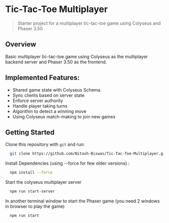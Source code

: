 # Tic-Tac-Toe Multiplayer
> Starter project for a multiplayer tic-tac-toe game using Colyseus and Phaser 3.50

## Overview

Basic multiplayer tic-tac-toe game using Colyseus as the multiplayer backend server and Phaser 3.50 as the frontend.

## Implemented Features:
- Shared game state with Colyseus Schema
- Sync clients based on server state
- Enforce server authority
- Handle player taking turns
- Algorithm to detect a winning move
- Using Colyseus match-making to join new games

## Getting Started

Clone this repository with `git` and run:

```bash
  git clone https://github.com/Nitash-Biswas/Tic-Tac-Toe-Multiplayer.git
```
Install Dependencies (using --force for few older versions) :

```bash
  npm install --force
```

Start the colyseus multiplayer server
```bash
  npm run start-server
```

In another terminal window to start the Phaser game (you need 2 windows in browser to play the game)

```bash
  npm run start
```
